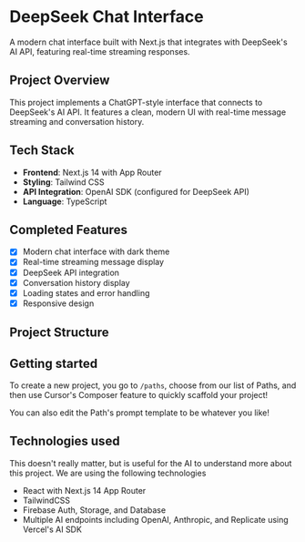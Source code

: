# DeepSeek Chat Interface

A modern chat interface built with Next.js that integrates with DeepSeek's AI API, featuring real-time streaming responses.

## Project Overview

This project implements a ChatGPT-style interface that connects to DeepSeek's AI API. It features a clean, modern UI with real-time message streaming and conversation history.

## Tech Stack

- **Frontend**: Next.js 14 with App Router
- **Styling**: Tailwind CSS
- **API Integration**: OpenAI SDK (configured for DeepSeek API)
- **Language**: TypeScript

## Completed Features

- [x] Modern chat interface with dark theme
- [x] Real-time streaming message display
- [x] DeepSeek API integration
- [x] Conversation history display
- [x] Loading states and error handling
- [x] Responsive design

## Project Structure

## Getting started
To create a new project, you go to `/paths`, choose from our list of Paths, and then use Cursor's Composer feature to quickly scaffold your project!

You can also edit the Path's prompt template to be whatever you like!

## Technologies used
This doesn't really matter, but is useful for the AI to understand more about this project. We are using the following technologies
- React with Next.js 14 App Router
- TailwindCSS
- Firebase Auth, Storage, and Database
- Multiple AI endpoints including OpenAI, Anthropic, and Replicate using Vercel's AI SDK